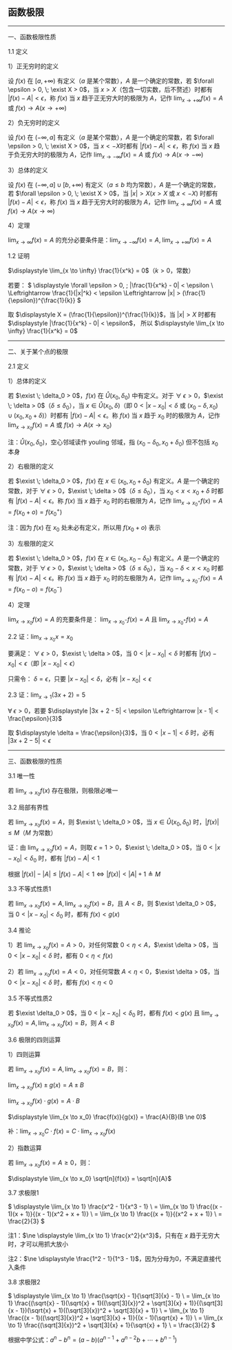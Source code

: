 ## 函数极限

---

一、函数极限性质

1.1 定义

1）正无穷时的定义

设 $f(x)$ 在 $[a, + \infty)$ 有定义（$a$ 是某个常数），$A$ 是一个确定的常数，若 $\forall \epsilon > 0, \; \exist X > 0$，当 $x > X$（包含一切实数，后不赘述）时都有 $|f(x) - A| < \epsilon$，称 $f(x)$ 当 $x$ 趋于正无穷大时的极限为 $A$，记作 $\displaystyle \lim_{x \to + \infty} f(x) = A$ 或 $f(x) \to A(x \to + \infty)$

2）负无穷时的定义

设 $f(x)$ 在 $(- \infty, a]$ 有定义（$a$ 是某个常数），$A$ 是一个确定的常数，若 $\forall \epsilon > 0, \; \exist X > 0$，当 $x < -X$时都有 $|f(x) - A| < \epsilon$，称 $f(x)$ 当 $x$ 趋于负无穷大时的极限为 $A$，记作 $\displaystyle \lim_{x \to - \infty} f(x) = A$ 或 $f(x) \to A(x \to - \infty)$

3）总体的定义

设 $f(x)$ 在 $(-\infty, a] \cup [b, +\infty)$ 有定义（$a \le b$ 均为常数），$A$ 是一个确定的常数，若 $\forall \epsilon > 0, \; \exist X > 0$，当 $|x| > X(x > X \; \text{或} \; x < -X)$ 时都有 $|f(x) - A| < \epsilon$，称 $f(x)$ 当 $x$ 趋于无穷大时的极限为 $A$，记作 $\displaystyle \lim_{x \to \infty} f(x) = A$ 或 $f(x) \to A(x \to \infty)$

4）定理

$\displaystyle \lim_{x \to \infty} f(x) = A$ 的充分必要条件是：$\displaystyle \lim_{x \to -\infty} f(x) = A, \; \lim_{x \to +\infty} f(x) = A$

1.2 证明

$\displaystyle \lim_{x \to \infty} \frac{1}{x^k} = 0$（$k > 0$，常数）

若要：
$
\displaystyle
\forall \epsilon > 0, \; |\frac{1}{x^k} - 0| < \epsilon \\
\Leftrightarrow \frac{1}{|x|^k} < \epsilon
\Leftrightarrow |x| > (\frac{1}{\epsilon})^{\frac{1}{k}}
$

取 $\displaystyle X = (\frac{1}{\epsilon})^{\frac{1}{k}}$，当 $|x| > X$ 时都有 $\displaystyle |\frac{1}{x^k} - 0| < \epsilon$，
所以 $\displaystyle \lim_{x \to \infty} \frac{1}{x^k} = 0$

---

二、关于某个点的极限

2.1 定义

1）总体的定义

若 $\exist \; \delta_0 > 0$，$f(x)$ 在 $\mathring{U} (x_0, \delta_0)$ 中有定义。对于 $\forall \; \epsilon > 0$，$\exist \; \delta > 0$（$\delta \le \delta_0$），当 $x \in \mathring{U}(x_0, \delta)$（即 $0 < |x - x_0| < \delta$ 或 $(x_0 - \delta, x_0) \cup (x_0, x_0 + \delta)$）时都有 $|f(x) - A| < \epsilon$。称 $f(x)$ 当 $x$ 趋于 $x_0$ 时的极限为 $A$，记作 $\displaystyle \lim_{x \to x_0} f(x) = A$ 或 $f(x) \to A(x \to x_0)$

注：$\mathring{U}(x_0, \delta_0)$，空心邻域读作 youling 邻域，指 $(x_0 - \delta_0, x_0 + \delta_0)$ 但不包括 $x_0$ 本身

2）右极限的定义

若 $\exist \; \delta_0 > 0$，$f(x)$ 在 $x \in (x_0, x_0 + \delta_0)$ 有定义。$A$ 是一个确定的常数，对于 $\forall \; \epsilon > 0$，$\exist \; \delta > 0$（$\delta \le \delta_0$），当 $x_0 < x < x_0 + \delta$ 时都有 $|f(x) - A| < \epsilon$。称 $f(x)$ 当 $x$ 趋于 $x_0$ 时的右极限为 $A$，记作 $\displaystyle \lim_{x \to x_0^+} f(x) = A = f(x_0 + o) = f(x_0^+)$

注：因为 $f(x)$ 在 $x_0$ 处未必有定义，所以用 $f(x_0 + o)$ 表示

3）左极限的定义

若 $\exist \; \delta_0 > 0$，$f(x)$ 在 $x \in (x_0, x_0 - \delta_0)$ 有定义。$A$ 是一个确定的常数，对于 $\forall \; \epsilon > 0$，$\exist \; \delta > 0$（$\delta \le \delta_0$），当 $x_0 - \delta < x < x_0$ 时都有 $|f(x) - A| < \epsilon$。称 $f(x)$ 当 $x$ 趋于 $x_0$ 时的左极限为 $A$，记作 $\displaystyle \lim_{x \to x_0^-} f(x) = A = f(x_0 - o) = f(x_0^-)$

4）定理

$\displaystyle \lim_{x \to x_0} f(x) = A$ 的充要条件是： $\displaystyle \lim_{x \to x_0^-} f(x) = A$ 且 $\displaystyle \lim_{x \to x_0^+} f(x) = A$ 


2.2 证：$\displaystyle \lim_{x \to x_0} x = x_0$ 

要满足：
$\forall \; \epsilon > 0$，$\exist \; \delta > 0$，当 $0 < |x - x_0| < \delta$ 时都有 $|f(x) - x_0| < \epsilon$（即 $|x - x_0| < \epsilon$）

只需令：
$\delta = \epsilon$，只要 $|x - x_0| < \delta$，必有 $|x - x_0| < \epsilon$

2.3 证：$\displaystyle \lim_{x \to 1} (3x + 2) = 5$

$\forall \; \epsilon >0$，若要 $\displaystyle |3x + 2 - 5| < \epsilon \Leftrightarrow |x - 1| < \frac{\epsilon}{3}$

取 $\displaystyle \delta = \frac{\epsilon}{3}$，当 $0 < |x - 1| < \delta$ 时，必有 $|3x + 2 - 5| < \epsilon$

---

三、函数极限的性质

3.1 唯一性

若 $\displaystyle \lim_{x \to x_0} f(x)$ 存在极限，则极限必唯一

3.2 局部有界性

若 $\displaystyle \lim_{x \to x_0} f(x) = A$，则 $\exist \; \delta_0 > 0$，当 $x \in \mathring{U} (x_0, \delta_0)$ 时，$|f(x)| \le M$（$M$ 为常数）

证：由 $\displaystyle \lim_{x \to x_0} f(x) = A$，则取 $\epsilon = 1 > 0$，$\exist \; \delta_0 > 0$，当 $0 < |x - x_0| < \delta_0$ 时，都有 $|f(x) - A| < 1$

根据 $|f(x)| - |A| \le |f(x) - A| < 1 \Leftrightarrow |f(x)| < |A| + 1 \triangleq M$

3.3 不等式性质1

若 $\displaystyle \lim_{x \to x_0} f(x) = A, \lim_{x \to x_0} f(x) = B$，且 $A < B$，则 $\exist \delta_0 > 0$，当 $0 < |x - x_0| < \delta_0$ 时，都有 $f(x) < g(x)$

3.4 推论

1）若 $\displaystyle \lim_{x \to x_0} f(x) = A > 0$，对任何常数 $0 < \eta < A$，$\exist \delta > 0$，当 $0 < |x - x_0| < \delta$ 时，都有 $0 < \eta < f(x)$

2）若 $\displaystyle \lim_{x \to x_0} f(x) = A < 0$，对任何常数 $A < \eta < 0$，$\exist \delta > 0$，当 $0 < |x - x_0| < \delta$ 时，都有 $f(x) < \eta < 0$

3.5 不等式性质2

若 $\exist \delta_0 > 0$，当 $0 < |x - x_0| < \delta_0$ 时，都有 $f(x) < g(x)$ 且 $\displaystyle \lim_{x \to x_0} f(x) = A, \lim_{x \to x_0} f(x) = B$，则 $A < B$

3.6 极限的四则运算

1）四则运算

若 $\displaystyle \lim_{x \to x_0} f(x) = A, \lim_{x \to x_0} f(x) = B$，则：

$\displaystyle \lim_{x \to x_0} f(x) \pm g(x) = A \pm B$

$\displaystyle \lim_{x \to x_0} f(x) \cdot g(x) = A \cdot B$

$\displaystyle \lim_{x \to x_0} \frac{f(x)}{g(x)} = \frac{A}{B}(B \ne 0)$

补：$\displaystyle \lim_{x \to x_0} C \cdot f(x) = C \cdot \lim_{x \to x_0} f(x)$

2）指数运算

若 $\displaystyle \lim_{x \to x_0} f(x) = A \ge 0$，则：

$\displaystyle \lim_{x \to x_0} \sqrt[n]{f(x)} = \sqrt[n]{A}$

3.7 求极限1

$
\displaystyle
\lim_{x \to 1} \frac{x^2 - 1}{x^3 - 1} \\
= \lim_{x \to 1} \frac{(x - 1)(x + 1)}{(x - 1)(x^2 + x + 1)} \\
= \lim_{x \to 1} \frac{(x + 1)}{(x^2 + x + 1)} \\
= \frac{2}{3}
$

注1：$\ne \displaystyle \lim_{x \to 1} \frac{x^2}{x^3}$，只有在 $x$ 趋于无穷大时，才可以用抓大放小

注2：$\ne \displaystyle \frac{1^2 - 1}{1^3 - 1}$，因为分母为0，不满足直接代入条件

3.8 求极限2

$
\displaystyle
\lim_{x \to 1} \frac{\sqrt{x} - 1}{\sqrt[3]{x} - 1} \\
= \lim_{x \to 1} \frac{(\sqrt{x} - 1)(\sqrt{x} + 1)((\sqrt[3]{x})^2 + \sqrt[3]{x} + 1)}{(\sqrt[3]{x - 1})(\sqrt{x} + 1)((\sqrt[3]{x})^2 + \sqrt[3]{x} + 1)} \\
= \lim_{x \to 1} \frac{(x - 1)((\sqrt[3]{x})^2 + \sqrt[3]{x} + 1)}{(x - 1)(\sqrt{x} + 1)} \\
= \lim_{x \to 1} \frac{(\sqrt[3]{x})^2 + \sqrt[3]{x} + 1}{\sqrt{x} + 1} \\
= \frac{3}{2}
$

根据中学公式：$a^n - b^n =(a - b)(a^{n - 1} + a^{n - 2}b + \cdots + b^{n - 1})$
